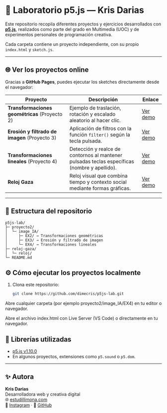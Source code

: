 # 🎨 Laboratorio p5.js — Kris Darias

Este repositorio recopila diferentes proyectos y ejercicios desarrollados con **[p5.js](https://p5js.org/)**, realizados como parte del grado en Multimedia (UOC) y de experimentos personales de programación creativa.

Cada carpeta contiene un proyecto independiente, con su propio `index.html` y `sketch.js`.

---

## 🌐 Ver los proyectos online

Gracias a **GitHub Pages**, puedes ejecutar los sketches directamente desde el navegador:

| Proyecto | Descripción | Enlace |
|-----------|--------------|--------|
| **Transformaciones geométricas** (Proyecto 2) | Ejemplo de traslación, rotación y escalado aleatorio al hacer clic. | [Ver demo](proyecto2/image_IA/EX2) |
| **Erosión y filtrado de imagen** (Proyecto 3) | Aplicación de filtros con la función `filter()` según la tecla pulsada. | [Ver demo](proyecto2/image_IA/EX3) |
| **Transformaciones lineales** (Proyecto 4) | Detección y realce de contornos al mantener pulsadas teclas específicas (nombre y apellido). | [Ver demo](proyecto2/image_IA/EX4) |
| **Reloj Gaza** | Reloj visual que combina tiempo y contexto social mediante formas gráficas. | [Ver demo](reloj/reloj-main) |

---
## 📁 Estructura del repositorio

~~~~
p5js-lab/
├─ proyecto2/
│  └─ image_IA/
│     ├─ EX2/ → Transformaciones geométricas
│     ├─ EX3/ → Erosión y filtrado de imagen
│     └─ EX4/ → Transformaciones lineales
├─ reloj-gaza/
│  └─ reloj/
└─ README.md
~~~~

## ⚙️ Cómo ejecutar los proyectos localmente

1. Clona este repositorio:
   ```bash
   git clone https://github.com/dimecris/p5js-lab.git


Abre cualquier carpeta (por ejemplo proyecto2/image_IA/EX4) en tu editor o navegador.

Abre el archivo index.html con Live Server (VS Code) o directamente en tu navegador.

## 🧩 Librerías utilizadas

- [p5.js v1.10.0](https://cdnjs.cloudflare.com/ajax/libs/p5.js/1.10.0/p5.js)
- En algunos proyectos, extensiones como `p5.sound` o `p5.dom`.

---

## ✨ Autora

**Kris Darias**  
Desarrolladora web y creativa digital  
🌐 [estudillimona.com](https://estudillimona.com)  
📸 [Instagram](https://www.instagram.com/estudi.llimona) · 🐙 [GitHub](https://github.com/dimecris)


